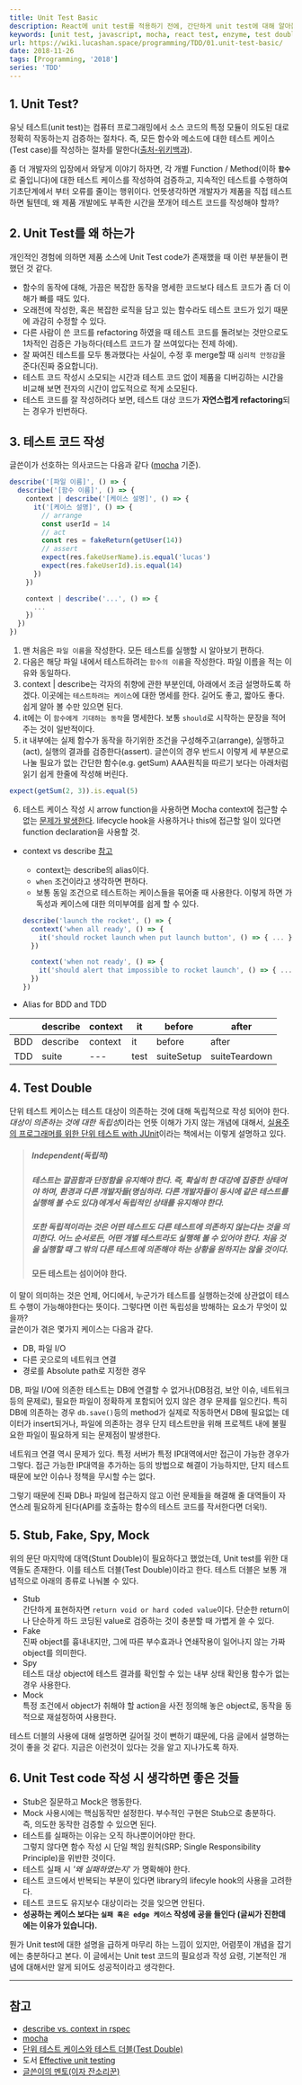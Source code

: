 ```yaml
---
title: Unit Test Basic
description: React에 unit test를 적용하기 전에, 간단하게 unit test에 대해 알아봅니다.
keywords: [unit test, javascript, mocha, react test, enzyme, test double]
url: https://wiki.lucashan.space/programming/TDD/01.unit-test-basic/
date: 2018-11-26
tags: [Programming, '2018']
series: 'TDD'
---
```


## 1. Unit Test?

유닛 테스트(unit test)는 컴퓨터 프로그래밍에서 소스 코드의 특정 모듈이 의도된 대로 정확히 작동하는지 검증하는 절차다. 즉, 모든 함수와 메소드에 대한 테스트 케이스(Test case)를 작성하는 절차를 말한다([출처-위키백과](https://ko.wikipedia.org/wiki/%EC%9C%A0%EB%8B%9B_%ED%85%8C%EC%8A%A4%ED%8A%B8)).

좀 더 개발자의 입장에서 와닿게 이야기 하자면, 각 개별 Function / Method(이하 **`함수`** 로 줄입니다)에 대한 테스트 케이스를 작성하여 검증하고, 지속적인 테스트를 수행하여 기초단계에서 부터 오류를 줄이는 행위이다. 언뜻생각하면 개발자가 제품을 직접 테스트하면 될텐데, 왜 제품 개발에도 부족한 시간을 쪼개어 테스트 코드를 작성해야 할까?

## 2. Unit Test를 왜 하는가

개인적인 경험에 의하면 제품 소스에 Unit Test code가 존재했을 때 이런 부분들이 편했던 것 같다.

- 함수의 동작에 대해, 가끔은 복잡한 동작을 명세한 코드보다 테스트 코드가 좀 더 이해가 빠를 때도 있다.
- 오래전에 작성한, 혹은 복잡한 로직을 담고 있는 함수라도 테스트 코드가 있기 때문에 과감히 수정할 수 있다.
- 다른 사람이 쓴 코드를 refactoring 하였을 때 테스트 코드를 돌려보는 것만으로도 1차적인 검증은 가능하다(테스트 코드가 잘 쓰여있다는 전제 하에).
- 잘 짜여진 테스트를 모두 통과했다는 사실이, 수정 후 merge할 때 `심리적 안정감`을 준다(진짜 중요합니다).
- 테스트 코드 작성시 소모되는 시간과 테스트 코드 없이 제품을 디버깅하는 시간을 비교해 보면 전자의 시간이 압도적으로 적게 소모된다.
- 테스트 코드를 잘 작성하려다 보면, 테스트 대상 코드가 **자연스럽게 refactoring**되는 경우가 빈번하다.

## 3. 테스트 코드 작성

글쓴이가 선호하는 의사코드는 다음과 같다 ([mocha](https://mochajs.org/) 기준).

```javascript
describe('[파일 이름]', () => {
  describe('[함수 이름]', () => {
    context | describe('[케이스 설명]', () => {
      it('[케이스 설명]', () => {
        // arrange
        const userId = 14
        // act
        const res = fakeReturn(getUser(14))
        // assert
        expect(res.fakeUserName).is.equal('lucas')
        expect(res.fakeUserId).is.equal(14)
      })
    })

    context | describe('...', () => {
      ...
    })
  })
})
```

1. 맨 처음은 `파일 이름`을 작성한다. 모든 테스트를 실행할 시 알아보기 편하다.
2. 다음은 해당 파일 내에서 테스트하려는 `함수의 이름`을 작성한다. 파일 이름을 적는 이유와 동일하다.
3. context | describe는 각자의 취향에 관한 부분인데, 아래에서 조금 설명하도록 하겠다. 이곳에는 `테스트하려는 케이스`에 대한 명세를 한다. 길어도 좋고, 짧아도 좋다. 쉽게 알아 볼 수만 있으면 된다.
4. it에는 이 `함수에게 기대하는 동작`을 명세한다. 보통 `should`로 시작하는 문장을 적어주는 것이 일반적이다.
5. it 내부에는 실제 함수가 동작을 하기위한 조건을 구성해주고(arrange), 실행하고(act), 실행의 결과를 검증한다(assert). 글쓴이의 경우 반드시 이렇게 세 부분으로 나눌 필요가 없는 간단한 함수(e.g. getSum) AAA원칙을 따르기 보다는 아래처럼 읽기 쉽게 한줄에 작성해 버린다.

```javascript
expect(getSum(2, 3)).is.equal(5)
```

6. 테스트 케이스 작성 시 arrow function을 사용하면 Mocha context에 접근할 수 없는 [문제가 발생한다](https://mochajs.org/#arrow-functions). lifecycle hook을 사용하거나 this에 접근할 일이 있다면 function declaration을 사용할 것.

- context vs describe [참고](https://mochajs.org/#bdd)

  - context는 describe의 alias이다.
  - `when` 조건이라고 생각하면 편하다.
  - 보통 동일 조건으로 테스트하는 케이스들을 묶어줄 때 사용한다. 이렇게 하면 가독성과 케이스에 대한 의미부여를 쉽게 할 수 있다.

  ```javascript
  describe('launch the rocket', () => {
    context('when all ready', () => {
      it('should rocket launch when put launch button', () => { ... })
    })

    context('when not ready', () => {
      it('should alert that impossible to rocket launch', () => { ... })
    })
  })
  ```

- Alias for BDD and TDD

<overflow-x>
<table style="margin-bottom: 0;"><thead><tr><th></th><th>describe</th><th>context</th><th>it</th><th>before</th><th>after</th></tr></thead><tbody><tr><td>BDD</td><td>describe</td><td>context</td><td>it</td><td>before</td><td>after</td></tr><tr><td>TDD</td><td>suite</td><td>---</td><td>test</td><td>suiteSetup</td><td>suiteTeardown</td></tr></tbody></table>
</overflow-x>

## 4. Test Double

단위 테스트 케이스는 테스트 대상이 의존하는 것에 대해 독립적으로 작성 되어야 한다. *대상이 의존하는 것에 대한 독립성*이라는 언뜻 이해가 가지 않는 개념에 대해서, [실용주의 프로그래머를 위한 단위 테스트 with JUnit](http://www.yes24.com/24/goods/1428559?scode=032&OzSrank=6)이라는 책에서는 이렇게 설명하고 있다.

> ##### Independent(독립적)
>
> ##### 테스트는 깔끔함과 단정함을 유지해야 한다. 즉, 확실히 한 대강에 집중한 상태여야 하며, 환경과 다른 개발자들(명심하라. 다른 개발자들이 동시에 같은 테스트를 실행해 볼 수도 있다)에게서 독립적인 상태를 유지해야 한다.
>
> ##### 또한 독립적이라는 것은 어떤 테스트도 다른 테스트에 의존하지 않는다는 것을 의미한다. 어느 순서로든, 어떤 개별 테스트라도 실행해 볼 수 있어야 한다. 처음 것을 실행할 때 그 밖의 다른 테스트에 의존해야 하는 상황을 원하지는 않을 것이다.
>
> #### **모든 테스트는 섬이어야 한다.**

이 말이 의미하는 것은 언제, 어디에서, 누군가가 테스트를 실행하는것에 상관없이 테스트 수행이 가능해야한다는 뜻이다. 그렇다면 이런 독립성을 방해하는 요소가 무엇이 있을까?  
글쓴이가 겪은 몇가지 케이스는 다음과 같다.

- DB, 파일 I/O
- 다른 곳으로의 네트워크 연결
- 경로를 Absolute path로 지정한 경우

DB, 파일 I/O에 의존한 테스트는 DB에 연결할 수 없거나(DB점검, 보안 이슈, 네트워크 등의 문제로), 필요한 파일이 정확하게 포함되어 있지 않은 경우 문제를 일으킨다. 특히 DB에 의존하는 경우 `db.save()`등의 method가 실제로 작동하면서 DB에 필요없는 데이터가 insert되거나, 파일에 의존하는 경우 단지 테스트만을 위해 프로젝트 내에 불필요한 파일이 필요하게 되는 문제점이 발생한다.

네트워크 연결 역시 문제가 있다. 특정 서버가 특정 IP대역에서만 접근이 가능한 경우가 그렇다. 접근 가능한 IP대역을 추가하는 등의 방법으로 해결이 가능하지만, 단지 테스트때문에 보안 이슈나 정책을 무시할 수는 없다.

그렇기 때문에 진짜 DB나 파일에 접근하지 않고 이런 문제들을 해결해 줄 대역들이 자연스레 필요하게 된다(API를 호출하는 함수의 테스트 코드를 작서한다면 더욱!).

## 5. Stub, Fake, Spy, Mock

위의 문단 마지막에 대역(Stunt Double)이 필요하다고 했었는데, Unit test를 위한 대역들도 존재한다. 이를 테스트 더블(Test Double)이라고 한다. 테스트 더블은 보통 개념적으로 아래의 종류로 나눠볼 수 있다.

- Stub  
  간단하게 표현하자면 `return void or hard coded value`이다. 단순한 return이나 단순하게 하드 코딩된 value로 검증하는 것이 충분할 때 가볍게 쓸 수 있다.
- Fake  
  진짜 object를 흉내내지만, 그에 따른 부수효과나 연쇄작용이 일어나지 않는 가짜 object를 의미한다.
- Spy  
  테스트 대상 object에 테스트 결과를 확인할 수 있는 내부 상태 확인용 함수가 없는 경우 사용한다.
- Mock  
  특정 조건에서 object가 취해야 할 action을 사전 정의해 놓은 object로, 동작을 동적으로 재설정하여 사용한다.

테스트 더블의 사용에 대해 설명하면 길어질 것이 뻔하기 떄문에, 다음 글에서 설명하는 것이 좋을 것 같다. 지금은 이런것이 있다는 것을 알고 지나가도록 하자.

## 6. Unit Test code 작성 시 생각하면 좋은 것들

- Stub은 질문하고 Mock은 행동한다.
- Mock 사용시에는 핵심동작만 설정한다. 부수적인 구현은 Stub으로 충분하다.  
  즉, 의도한 동작한 검증할 수 있으면 된다.
- 테스트를 실패하는 이유는 오직 하나뿐이어야만 한다.  
  그렇지 않다면 함수 작성 시 단일 책임 원칙(SRP; Single Responsibility Principle)을 위반한 것이다.
- 테스트 실패 시 _'왜 실패하였는지'_ 가 명확해야 한다.
- 테스트 코드에서 반복되는 부분이 있다면 library의 lifecyle hook의 사용을 고려한다.
- 테스트 코드도 유지보수 대상이라는 것을 잊으면 안된다.
- **성공하는 케이스 보다는 `실패 혹은 edge 케이스` 작성에 공을 들인다 (글씨가 진한데에는 이유가 있습니다).**

뭔가 Unit test에 대한 설명을 급하게 마무리 하는 느낌이 있지만, 어렴풋이 개념을 잡기에는 충분하다고 본다. 이 글에서는 Unit test 코드의 필요성과 작성 요령, 기본적인 개념에 대해서만 알게 되어도 성공적이라고 생각한다.

---

<h2 class="reference-title">참고</h2>

- [describe vs. context in rspec](http://lmws.net/describe-vs-context-in-rspec)
- [mocha](https://mochajs.org)
- [단위 테스트 케이스와 테스트 더블(Test Double)](https://medium.com/@SlackBeck/%EB%8B%A8%EC%9C%84-%ED%85%8C%EC%8A%A4%ED%8A%B8-%EC%BC%80%EC%9D%B4%EC%8A%A4%EC%99%80-%ED%85%8C%EC%8A%A4%ED%8A%B8-%EB%8D%94%EB%B8%94-test-double-2b88cccd6a96)
- 도서 [Effective unit testing](http://www.hanbit.co.kr/store/books/look.php?p_code=B1467412848)
- [글쓴이의 멘토(이자 잔소리꾼)](https://seokjun.kim/node-js-tdd/)
